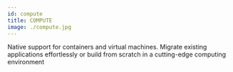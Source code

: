 ```yaml
---
id: compute
title: COMPUTE
image: ./compute.jpg
---
```

Native support for containers and virtual machines. Migrate existing applications effortlessly or build from scratch in a cutting-edge computing environment
